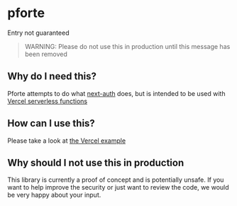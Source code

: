 # pforte
Entry not guaranteed

> WARNING: Please do not use this in production until this message has been removed

## Why do I need this?

Pforte attempts to do what [next-auth](https://next-auth.js.org/) does, but is intended to be used with
[Vercel serverless functions](https://vercel.com/docs/concepts/functions/serverless-functions)

## How can I use this?

Please take a look at [the Vercel example](./examples/vercel)

## Why should I not use this in production

This library is currently a proof of concept and is potentially unsafe.
If you want to help improve the security or just want to review the code, we would be very happy
about your input.
